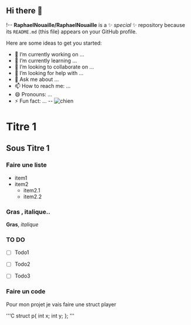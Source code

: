 ## Hi there 👋

!--
**RaphaelNouaille/RaphaelNouaille** is a ✨ _special_ ✨ repository because its `README.md` (this file) appears on your GitHub profile.

Here are some ideas to get you started:

- 🔭 I’m currently working on ...
- 🌱 I’m currently learning ...
- 👯 I’m looking to collaborate on ...
- 🤔 I’m looking for help with ...
- 💬 Ask me about ...
- 📫 How to reach me: ...
- 😄 Pronouns: ...
- ⚡ Fun fact: ...
--
![chien](https://picsum.photos/id/237/200/300)

# Titre 1
## Sous Titre 1 
### Faire une liste
- item1 
- item2 
  - item2.1 
  - item2.2

### Gras , italique..
**Gras**, *italique* 

### TO DO 
- [ ] Todo1 
- [ ] Todo2 
- [ ] Todo3


### Faire un code

Pour mon projet je vais faire une struct player 

'''C
struct p{
int x;
int y;
};
'''
